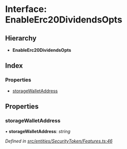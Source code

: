 # Interface: EnableErc20DividendsOpts

## Hierarchy

* **EnableErc20DividendsOpts**

## Index

### Properties

* [storageWalletAddress](entities.securitytoken.enableerc20dividendsopts.md#storagewalletaddress)

## Properties

###  storageWalletAddress

• **storageWalletAddress**: *string*

*Defined in [src/entities/SecurityToken/Features.ts:46](https://github.com/PolymathNetwork/polymath-sdk/blob/73ecb26/src/entities/SecurityToken/Features.ts#L46)*
